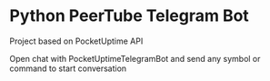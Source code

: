 # Python PeerTube Telegram Bot

Project based on PocketUptime API

Open chat with PocketUptimeTelegramBot and send any symbol or command to start conversation